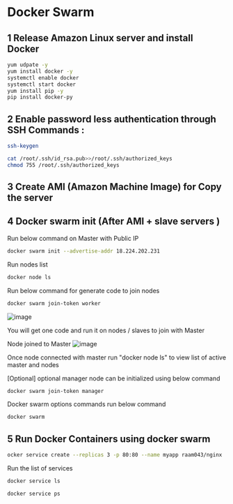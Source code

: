 # Docker Swarm

## 1 Release Amazon Linux server and install Docker

```sh
yum udpate -y
yum install docker -y
systemctl enable docker
systemctl start docker
yum install pip -y
pip install docker-py
```
## 2 Enable password less authentication through SSH Commands :
```sh
ssh-keygen
```
```sh
cat /root/.ssh/id_rsa.pub>>/root/.ssh/authorized_keys
chmod 755 /root/.ssh/authorized_keys
```

## 3 Create AMI (Amazon Machine Image) for Copy the server

## 4 Docker swarm init (After AMI + slave servers )

Run below command on Master with Public IP
```sh
docker swarm init --advertise-addr 18.224.202.231
```
Run nodes list
```sh
docker node ls
```
Run below command for generate code to join nodes 
```sh
docker swarm join-token worker
```
![image](https://user-images.githubusercontent.com/111989928/212469584-436cd7fb-c285-49f7-a443-dff202377c49.png)

You will get one code and run it on nodes / slaves to join with Master

Node joined to Master
![image](https://user-images.githubusercontent.com/111989928/212469619-a157fd97-8341-4fd8-9a61-ff436ed2779d.png)

Once node connected with master run "docker node ls" to view list of active master and nodes

[Optional] optional manager node can be initialized using below command
```sh
docker swarm join-token manager
```
Docker swarm options commands run below command
```sh
docker swarm
```
## 5 Run Docker Containers using docker swarm

```sh
ocker service create --replicas 3 -p 80:80 --name myapp raam043/nginx
```

Run the list of services
```sh
docker service ls
```
```sh
docker service ps
```
